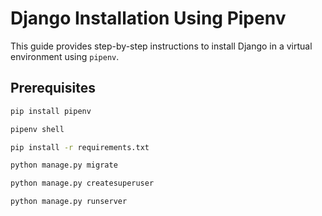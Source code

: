 # Django Installation Using Pipenv

This guide provides step-by-step instructions to install Django in a virtual environment using `pipenv`.

## Prerequisites

  ```bash
  pip install pipenv

  pipenv shell

  pip install -r requirements.txt

  python manage.py migrate

  python manage.py createsuperuser

  python manage.py runserver

